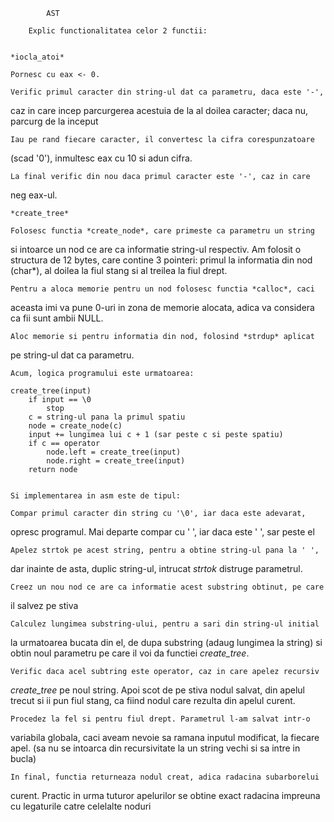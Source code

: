 			AST

		Explic functionalitatea celor 2 functii:


	*iocla_atoi*
	
	Pornesc cu eax <- 0.
	
	Verific primul caracter din string-ul dat ca parametru, daca este '-',
caz in care incep parcurgerea acestuia de la al doilea caracter; daca nu,
parcurg de la inceput

	Iau pe rand fiecare caracter, il convertesc la cifra corespunzatoare
(scad '0'), inmultesc eax cu 10 si adun cifra.

	La final verific din nou daca primul caracter este '-', caz in care
neg eax-ul.


	*create_tree*
	
	Folosesc functia *create_node*, care primeste ca parametru un string
si intoarce un nod ce are ca informatie string-ul respectiv. Am folosit o
structura de 12 bytes, care contine 3 pointeri: primul la informatia din nod
(char*), al doilea la fiul stang si al treilea la fiul drept.

	Pentru a aloca memorie pentru un nod folosesc functia *calloc*, caci
aceasta imi va pune 0-uri in zona de memorie alocata, adica va considera ca
fii sunt ambii NULL.

	Aloc memorie si pentru informatia din nod, folosind *strdup* aplicat
pe string-ul dat ca parametru.


	Acum, logica programului este urmatoarea:
	
	create_tree(input)
		if input == \0
			stop
		c = string-ul pana la primul spatiu
		node = create_node(c)
		input += lungimea lui c + 1 (sar peste c si peste spatiu)
		if c == operator
			node.left = create_tree(input)
			node.right = create_tree(input)
		return node
		
	
	Si implementarea in asm este de tipul:
	
	Compar primul caracter din string cu '\0', iar daca este adevarat,
opresc programul. Mai departe compar cu ' ', iar daca este ' ', sar peste el

	Apelez strtok pe acest string, pentru a obtine string-ul pana la ' ',
dar inainte de asta, duplic string-ul, intrucat *strtok* distruge parametrul.

	Creez un nou nod ce are ca informatie acest substring obtinut, pe care
il salvez pe stiva

	Calculez lungimea substring-ului, pentru a sari din string-ul initial
la urmatoarea bucata din el, de dupa substring (adaug lungimea la string) si
obtin noul parametru pe care il voi da functiei *create_tree*.

	Verific daca acel subtring este operator, caz in care apelez recursiv
*create_tree* pe noul string. Apoi scot de pe stiva nodul salvat, din apelul
trecut si ii pun fiul stang, ca fiind nodul care rezulta din apelul curent.

	Procedez la fel si pentru fiul drept. Parametrul l-am salvat intr-o
variabila globala, caci aveam nevoie sa ramana inputul modificat, la fiecare
apel. (sa nu se intoarca din recursivitate la un string vechi si sa intre in
bucla)

	In final, functia returneaza nodul creat, adica radacina subarborelui
curent. Practic in urma tuturor apelurilor se obtine exact radacina impreuna
cu legaturile catre celelalte noduri


